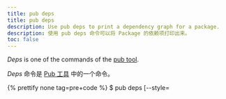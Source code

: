 ```yaml
---
title: pub deps
title: pub deps
description: Use pub deps to print a dependency graph for a package.
description: 使用 pub deps 命令可以将 Package 的依赖项打印出来。
toc: false
---
```


_Deps_ is one of the commands of the [pub tool](/tools/pub/cmd).

_Deps_ 命令是 [Pub 工具](/tools/pub/cmd) 中的一个命令。

{% prettify none tag=pre+code %}
$ pub deps [--style=<style>] [--dev] [--no-dev] [--executables]
{% endprettify %}

This command prints the dependency graph for a package.
The graph includes both the
[immediate dependencies](/tools/pub/glossary#immediate-dependency)
that the package uses (as specified in the pubspec), as well as the
[transitive dependencies](/tools/pub/glossary#transitive-dependency)
pulled in by the immediate dependencies.

该命令可以将 Package 的依赖图示打印输出到控制台。
该图示中包括 Package 声明在 pubspec 文件中的 
[直接依赖](/tools/pub/glossary#immediate-dependency) 
以及这些直接依赖所依赖的
[间接依赖](/tools/pub/glossary#transitive-dependency)。

The dependency information is printed as a tree by default.

依赖信息默认以树状的形式打印输出。

For example, the pubspec for the markdown_converter example specifies
the following dependencies:

例如，markdown_converter 这个示例的 pubspec 文件中声明了如下依赖信息：

{% prettify yaml tag=pre+code %}
dependencies:
  barback: ^0.15.2
  markdown: ^0.7.2
{% endprettify %}

Here's an example of the `pub deps` output for markdown_converter:

当你执行 `pub deps` 命令时则会看到 markdown_converter 的依赖图示如下：

```terminal
$ pub deps
markdown_converter 0.0.0
|-- barback 0.15.2+6
|   |-- collection 1.1.2
|   |-- path 1.3.6
|   |-- pool 1.1.0
|   |   '-- stack_trace...
|   |-- source_span 1.2.0
|   |   '-- path...
|   '-- stack_trace 1.4.2
|       '-- path...
'-- markdown 0.7.2
```

## Options

## 选项

For options that apply to all pub commands, see
[Global options](/tools/pub/cmd#global-options).

你可以查阅 [全局选项](/tools/pub/cmd#global-options) 获取 Pub 命令所支持的命令选项。

`--style=<style>` or `-s <style>`
: The specified style determines the output format.

`--style=<style>` 或 `-s <style>`
： 指定的样式输出格式。

* `tree`
: Prints dependency information as a tree. This is the 
default format.

  `tree`
：以树状的形式打印依赖信息。这是默认格式。

* `list`
: Prints dependency information as a list.

  `list`
： 以列表的形式打印依赖信息。

* `compact`
: Prints dependency information as a compact list.

  `compact`
： 以紧凑列表的形式打印依赖信息。

`--dev`
: Prints all package dependencies, including dev dependencies. Dev 
dependencies are included by default.

`--dev`
： 打印所有包依赖信息，包括开发时期依赖。它是默认选项。

`--no-dev`
: Prints all package dependencies, excluding dev dependencies. 

`--no-dev`
： 打印除了开发期依赖之外的所有包依赖。

`--executables`
: Prints all available executables.

`--executables`
：打印所有可用的可执行文件。

`--style=<style>` 选项或 `-s <style>` 选项：可选的选项。用于指定依赖项打印输出的样式。共有 `简洁`、`树状` 和 `列表` 三种，默认是树状样式。

<aside class="alert alert-info" markdown="1">
*Problems?*
See [Troubleshooting Pub](/tools/pub/troubleshoot).

**有疑问？**
请查阅 [Pub 疑难协助](/tools/pub/troubleshoot)。
</aside>
